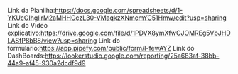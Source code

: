 Link da Planilha:https://docs.google.com/spreadsheets/d/1-YKUcGIhglirM2aMHHGczL30-VMaqkzXNmcmYC51Hmw/edit?usp=sharing
Link do Vídeo explicativo:https://drive.google.com/file/d/1PDVX8ymXfwCJOMREg5VbJHDLASfP8bB8/view?usp=sharing
Link do formulário:https://app.pipefy.com/public/form/I-fewAYZ
Link do DashBoards:https://lookerstudio.google.com/reporting/25a683af-38bb-44a9-af45-930a2dcdf9d9


